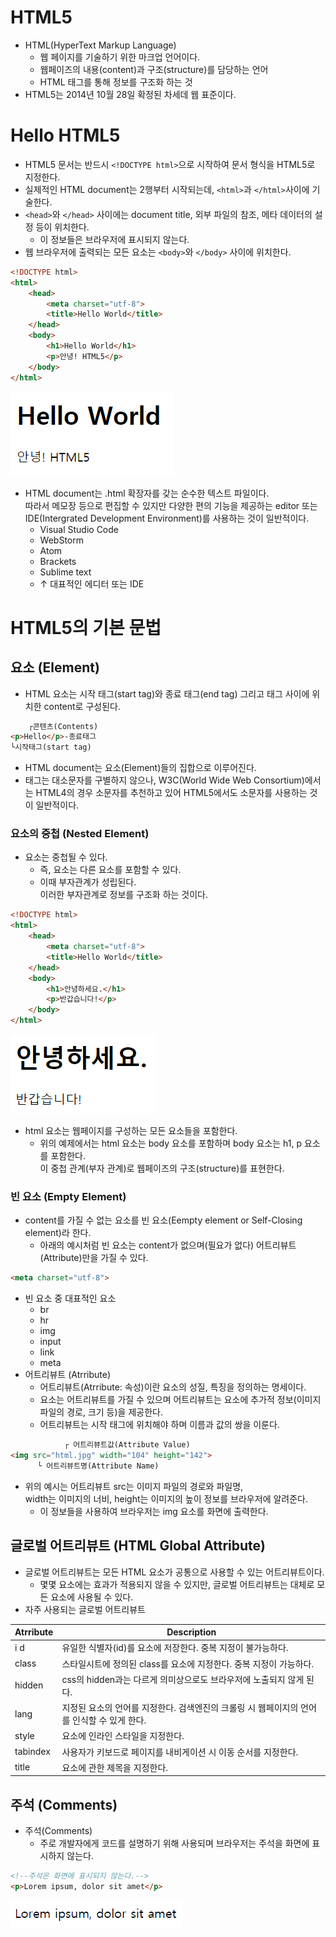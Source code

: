 # HTML5

- HTML(HyperText Markup Language)
  - 웹 페이지를 기술하기 위한 마크업 언어이다.
  - 웹페이즈의 내용(content)과 구조(structure)를 담당하는 언어
  - HTML 태그를 통해 정보를 구조화 하는 것
- HTML5는 2014년 10월 28일 확정된 차세데 웹 표준이다.

# Hello HTML5

- HTML5 문서는 반드시 `<!DOCTYPE html>`으로 시작하여 문서 형식을 HTML5로 지정한다.
- 실제적인 HTML document는 2행부터 시작되는데, `<html>`과 `</html>`사이에 기술한다.
- `<head>`와 `</head>` 사이에는 document title, 외부 파일의 참조, 메타 데이터의 설정 등이 위치한다.
  - 이 정보들은 브라우저에 표시되지 않는다.
- 웹 브라우저에 출력되는 모든 요소는 `<body>`와 `</body>` 사이에 위치한다.

```html
<!DOCTYPE html>
<html>
    <head>
        <meta charset="utf-8">
        <title>Hello World</title>
    </head>
    <body>
        <h1>Hello World</h1>
        <p>안녕! HTML5</p>
    </body>
</html>
```

![](./img/helloworld.PNG)

- HTML document는 .html 확장자를 갖는 순수한 텍스트 파일이다.  
  따라서 메모장 등으로 편집할 수 있지만 다양한 편의 기능을 제공하는 editor 또는 IDE(Intergrated Development Environment)를 사용하는 것이 일반적이다.  
  - Visual Studio Code
  - WebStorm
  - Atom
  - Brackets
  - Sublime text
  - ↑ 대표적인 에디터 또는 IDE

# HTML5의 기본 문법

## 요소 (Element)

- HTML 요소는 시작 태그(start tag)와 종료 태그(end tag) 그리고 태그 사이에 위치한 content로 구성된다.

```html
	┌콘텐츠(Contents)
<p>Hello</p>-종료태그
└시작태그(start tag)
```

- HTML document는 요소(Element)들의 집합으로 이루어진다.
- 태그는 대소문자를 구별하지 않으나, W3C(World Wide Web Consortium)에서는 HTML4의 경우 소문자를 추천하고 있어 HTML5에서도 소문자를 사용하는 것이 일반적이다.

### 요소의 중첩 (Nested Element)

- 요소는 중첩될 수 있다.
  - 즉, 요소는 다른 요소를 포함할 수 있다.
  - 이때 부자관계가 성립된다.  
    이러한 부자관계로 정보를 구조화 하는 것이다.

```html
<!DOCTYPE html>
<html>
    <head>
        <meta charset="utf-8">
        <title>Hello World</title>
    </head>
    <body>
        <h1>안녕하세요.</h1>
        <p>반갑습니다!</p>
    </body>
</html>
```

![](./img/hello.PNG)

- html 요소는 웹페이지를 구성하는 모든 요소들을 포함한다.
  - 위의 예제에서는 html 요소는 body 요소를 포함하며 body 요소는 h1, p 요소를 포함한다.  
    이 중첩 관계(부자 관계)로 웹페이즈의 구조(structure)를 표현한다.

### 빈 요소 (Empty Element)

- content를 가질 수 없는 요소를 빈 요소(Eempty element or Self-Closing element)라 한다.
  - 아래의 예시처럼 빈 요소는 content가 없으며(필요가 없다) 어트리뷰트(Attribute)만을 가질 수 있다.

```html
<meta charset="utf-8">
```

- 빈 요소 중 대표적인 요소
  - br
  - hr
  - img
  - input
  - link
  - meta
- 어트리뷰트 (Atrribute)
  - 어트리뷰트(Atrribute: 속성)이란 요소의 성질, 특징을 정의하는 명세이다.
  - 요소는 어트리뷰트를 가질 수 있으며 어트리뷰트는 요소에 추가적 정보(이미지 파일의 경로, 크기 등)을 제공한다.
  - 어트리뷰트는 시작 태그에 위치해야 하며 이름과 값의 쌍을 이룬다.

```html
			┌ 어트리뷰트값(Attribute Value)
<img src="html.jpg" width="104" height="142">
	  └ 어트리뷰트명(Attribute Name)
```

- 위의 예시는 어트리뷰트 src는 이미지 파일의 경로와 파일명,  
  width는 이미지의 너비, height는 이미지의 높이 정보를 브라우저에 알려준다.
  - 이 정보들을 사용하여 브라우저는 img 요소를 화면에 출력한다.

## 글로벌 어트리뷰트 (HTML Global Attribute)

- 글로벌 어트리뷰트는 모든 HTML 요소가 공통으로 사용할 수 있는 어트리뷰트이다.
  - 몇몇 요소에는 효과가 적용되지 않을 수 있지만, 글로벌 어트리뷰트는 대체로 모든 요소에 사용될 수 있다.
- 자주 사용되는 글로벌 어트리뷰트

| Atrribute | Description                                                  |
| --------- | ------------------------------------------------------------ |
| i d       | 유일한 식별자(id)를 요소에 저장한다. 중복 지정이 불가능하다. |
| class     | 스타일시트에 정의된 class를 요소에 지정한다. 중복 지정이 가능하다. |
| hidden    | css의 hidden과는 다르게 의미상으로도 브라우저에 노출되지 않게 된다. |
| lang      | 지정된 요소의 언어를 지정한다. 검색엔진의 크롤링 시 웹페이지의 언어를 인식할 수 있게 한다. |
| style     | 요소에 인라인 스타일을 지정한다.                             |
| tabindex  | 사용자가 키보드로 페이지를 내비게이션 시 이동 순서를 지정한다. |
| title     | 요소에 관한 제목을 지정한다.                                 |

## 주석 (Comments)

- 주석(Comments)
  - 주로 개발자에게 코드를 설명하기 위해 사용되며 브라우저는 주석을 화면에 표시하지 않는다.

```html
<!--주석은 화면에 표시되지 않는다.-->
<p>Lorem ipsum, dolor sit amet</p>
```

![](./img/comments.PNG)

